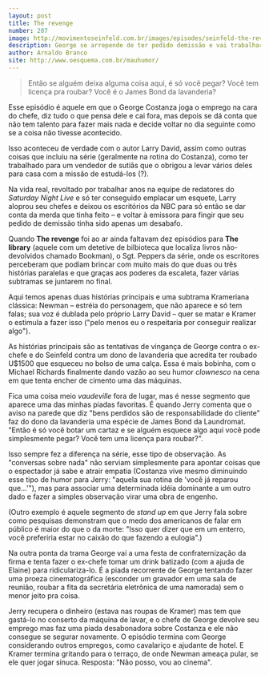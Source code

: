 ```yaml
---
layout: post
title: The revenge
number: 207
image: http://movimentoseinfeld.com.br/images/episodes/seinfeld-the-revenge.jpg
description: George se arrepende de ter pedido demissão e vai trabalhar no outro dia como se nada tivesse acontecido.
author: Arnaldo Branco
site: http://www.oesquema.com.br/mauhumor/
---
```


> Então se alguém deixa alguma coisa aqui, é só você pegar? Você tem licença pra roubar? Você é o James Bond da lavanderia?

Esse episódio é aquele em que o George Costanza joga o emprego na cara do chefe, diz tudo o que pensa dele e cai fora, mas depois se dá conta que não tem talento para fazer mais nada e decide voltar no dia seguinte como se a coisa não tivesse acontecido.

Isso aconteceu de verdade com o autor Larry David, assim como outras coisas que incluiu na série (geralmente na rotina do Costanza), como ter trabalhado para um vendedor de sutiãs que o obrigou a levar vários deles para casa com a missão de estudá-los (?).

Na vida real, revoltado por trabalhar anos na equipe de redatores do *Saturday Night Live* e só ter conseguido emplacar um esquete, Larry aloprou seu chefes e deixou os escritórios da NBC para só então se dar conta da merda que tinha feito – e voltar à emissora para fingir que seu pedido de demissão tinha sido apenas um desabafo.

Quando **The revenge** foi ao ar ainda faltavam dez episódios para **The library** (aquele com um detetive de bilbioteca que localiza livros não-devolvidos chamado Bookman), o Sgt. Peppers da série, onde os escritores perceberam que podiam brincar com muito mais do que duas ou três histórias paralelas e que graças aos poderes da escaleta, fazer várias subtramas se juntarem no final.

Aqui temos apenas duas histórias principais e uma subtrama Krameriana clássica: Newman – estréia do personagem, que não aparece e só tem falas; sua voz é dublada pelo próprio Larry David – quer se matar e Kramer o estimula a fazer isso ("pelo menos eu o respeitaria por conseguir realizar algo").

As histórias principais são as tentativas de vingança de George contra o ex-chefe e do Seinfeld contra um dono de lavanderia que  acredita ter roubado U$1500 que esqueceu no bolso de uma calça. Essa é mais bobinha, com o Michael Richards finalmente dando vazão ao seu humor *clownesco* na cena em que tenta encher de cimento uma das máquinas.

Fica uma coisa meio *vaudeville* fora de lugar, mas é nesse segmento que aparece uma das minhas piadas favoritas. É quando Jerry comenta que o aviso na parede que diz "bens perdidos são de responsabilidade do cliente" faz do dono da lavanderia uma espécie de James Bond da Laundromat. "Então é só você botar um cartaz e se alguém esquece algo aqui você pode simplesmente pegar? Você tem uma licença para roubar?".

Isso sempre fez a diferença na série, esse tipo de observação. As "conversas sobre nada" não serviam simplesmente para apontar coisas que o espectador já sabe e atrair empatia (Costanza vive mesmo diminuindo esse tipo de humor para Jerry: "aquela sua rotina de 'você já reparou que...'"), mas para associar uma determinada idéia dominante a um outro dado e fazer a simples observação virar uma obra de engenho.

(Outro exemplo é aquele segmento de *stand up* em que Jerry fala sobre como pesquisas demonstram que o medo dos americanos de falar em público é maior do que o da morte: "Isso quer dizer que em um enterro, você preferiria estar no caixão do que fazendo a eulogia".)

Na outra ponta da trama George vai a uma festa de confraternização da firma e tenta fazer o ex-chefe tomar um drink batizado (com a ajuda de Elaine) para ridiculariza-lo. É a piada recorrente de George tentando fazer uma proeza cinematográfica (esconder um gravador em uma sala de reunião, roubar a fita da secretária eletrônica de uma namorada) sem o menor jeito pra coisa.

Jerry recupera o dinheiro (estava nas roupas de Kramer) mas tem que gastá-lo no conserto da máquina de lavar, e o chefe de George devolve seu emprego mas faz uma piada desabonadora sobre Costanza e ele não consegue se segurar novamente. O episódio termina com George considerando outros empregos, como cavalariço e ajudante de hotel. E Kramer termina gritando para o terraço, de onde Newman ameaça pular, se ele quer jogar sinuca. Resposta: "Não posso, vou ao cinema".